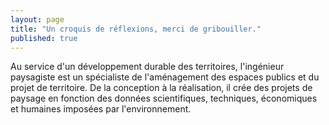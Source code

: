 ```yaml
---
layout: page
title: "Un croquis de réflexions, merci de gribouiller."
published: true
---
```



Au service d'un développement durable des territoires, l'ingénieur paysagiste est un spécialiste de l'aménagement des espaces publics et du projet de territoire. De la conception à la réalisation, il crée des projets de paysage en fonction des données scientifiques, techniques, économiques et humaines imposées par l'environnement.
